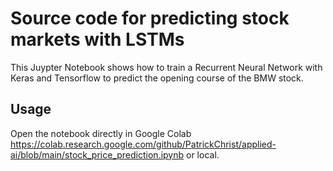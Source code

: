 # Source code for predicting stock markets with LSTMs
This Juypter Notebook shows how to train a Recurrent Neural Network with Keras and Tensorflow to predict the opening course of the BMW stock.

## Usage
Open the notebook directly in Google Colab https://colab.research.google.com/github/PatrickChrist/applied-ai/blob/main/stock_price_prediction.ipynb or local.

